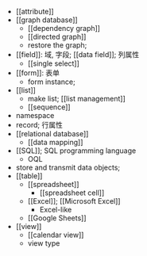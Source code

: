 - [[attribute]]
- [[graph database]]
    - [[dependency graph]]
    - [[directed graph]]
    - restore the graph;
- [[field]]: 域, 字段; [[data field]]; 列属性
    - [[single select]]
- [[form]]: 表单
    - form instance;
- [[list]]
    - make list; [[list management]]
    - [[sequence]]
- namespace
- record; 行属性
- [[relational database]]
    - [[data mapping]]
- [[SQL]]; SQL programming language
    - OQL
- store and transmit data objects;
- [[table]]
    - [[spreadsheet]]
        - [[spreadsheet cell]]
    - [[Excel]]; [[Microsoft Excel]]
        - Excel-like
    - [[Google Sheets]]
- [[view]]
    - [[calendar view]]
    - view type
